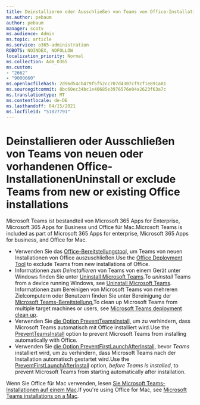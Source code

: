 ```yaml
---
title: Deinstallieren oder Ausschließen von Teams von Office-Installationen
ms.author: pebaum
author: pebaum
manager: scotv
ms.audience: Admin
ms.topic: article
ms.service: o365-administration
ROBOTS: NOINDEX, NOFOLLOW
localization_priority: Normal
ms.collection: Adm_O365
ms.custom:
- "2662"
- "9000660"
ms.openlocfilehash: 2d96d54cb479f5f52cc707d4307cf9cf1e891a01
ms.sourcegitcommit: 8bc60ec34bc1e40685e3976576e04a2623f63a7c
ms.translationtype: MT
ms.contentlocale: de-DE
ms.lasthandoff: 04/15/2021
ms.locfileid: "51827791"
---
```

# <a name="uninstall-or-exclude-teams-from-new-or-existing-office-installations"></a><span data-ttu-id="8c861-102">Deinstallieren oder Ausschließen von Teams von neuen oder vorhandenen Office-Installationen</span><span class="sxs-lookup"><span data-stu-id="8c861-102">Uninstall or exclude Teams from new or existing Office installations</span></span>

<span data-ttu-id="8c861-103">Microsoft Teams ist bestandteil von Microsoft 365 Apps for Enterprise, Microsoft 365 Apps for Business und Office für Mac.</span><span class="sxs-lookup"><span data-stu-id="8c861-103">Microsoft Teams is included as part of Microsoft 365 Apps for enterprise, Microsoft 365 Apps for business, and Office for Mac.</span></span>

- <span data-ttu-id="8c861-104">Verwenden Sie das [Office-Bereitstellungstool,](https://docs.microsoft.com/deployoffice/teams-install#how-to-exclude-microsoft-teams-from-new-installations-of-microsoft-365-apps) um Teams von neuen Installationen von Office auszuschließen.</span><span class="sxs-lookup"><span data-stu-id="8c861-104">Use the [Office Deployment Tool](https://docs.microsoft.com/deployoffice/teams-install#how-to-exclude-microsoft-teams-from-new-installations-of-microsoft-365-apps) to exclude Teams from new installations of Office.</span></span>
- <span data-ttu-id="8c861-105">Informationen *zum Deinstallieren* von Teams von einem Gerät unter Windows finden Sie unter [Uninstall Microsoft Teams](https://support.office.com/article/3b159754-3c26-4952-abe7-57d27f5f4c81).</span><span class="sxs-lookup"><span data-stu-id="8c861-105">To *uninstall* Teams from a device running Windows, see [Uninstall Microsoft Teams](https://support.office.com/article/3b159754-3c26-4952-abe7-57d27f5f4c81).</span></span> <span data-ttu-id="8c861-106">Informationen zum Bereinigen von Microsoft Teams von mehreren Zielcomputern oder Benutzern finden Sie unter Bereinigung der [Microsoft Teams-Bereitstellung.](https://docs.microsoft.com/microsoftteams/scripts/powershell-script-teams-deployment-clean-up)</span><span class="sxs-lookup"><span data-stu-id="8c861-106">To clean up Microsoft Teams from multiple target machines or users, see [Microsoft Teams deployment clean up](https://docs.microsoft.com/microsoftteams/scripts/powershell-script-teams-deployment-clean-up).</span></span>
- <span data-ttu-id="8c861-107">Verwenden Sie [die Option PreventTeamsInstall,](https://docs.microsoft.com/deployoffice/teams-install#use-group-policy-to-control-the-installation-of-microsoft-teams
) um zu verhindern, dass Microsoft Teams automatisch mit Office installiert wird.</span><span class="sxs-lookup"><span data-stu-id="8c861-107">Use the [PreventTeamsInstall](https://docs.microsoft.com/deployoffice/teams-install#use-group-policy-to-control-the-installation-of-microsoft-teams
) option to prevent Microsoft Teams from installing automatically with Office.</span></span>
- <span data-ttu-id="8c861-108">Verwenden Sie [die Option PreventFirstLaunchAfterInstall,](https://docs.microsoft.com/deployoffice/teams-install#use-group-policy-to-prevent-microsoft-teams-from-starting-automatically-after-installation) bevor *Teams* installiert wird, um zu verhindern, dass Microsoft Teams nach der Installation automatisch gestartet wird.</span><span class="sxs-lookup"><span data-stu-id="8c861-108">Use the [PreventFirstLaunchAfterInstall](https://docs.microsoft.com/deployoffice/teams-install#use-group-policy-to-prevent-microsoft-teams-from-starting-automatically-after-installation) option, *before Teams is installed*, to prevent Microsoft Teams from starting automatically after installation.</span></span>

<span data-ttu-id="8c861-109">Wenn Sie Office für Mac verwenden, lesen [Sie Microsoft Teams-Installationen auf einem Mac](https://docs.microsoft.com/deployoffice/teams-install#microsoft-teams-installations-on-a-mac).</span><span class="sxs-lookup"><span data-stu-id="8c861-109">If you're using Office for Mac, see [Microsoft Teams installations on a Mac](https://docs.microsoft.com/deployoffice/teams-install#microsoft-teams-installations-on-a-mac).</span></span>